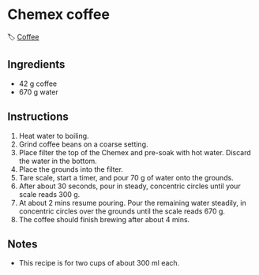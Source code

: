 # Chemex coffee

🏷  [Coffee](../ingredients/coffee.md)

## Ingredients

- 42 g coffee
- 670 g water

## Instructions

1. Heat water to boiling.
2. Grind coffee beans on a coarse setting.
3. Place filter the top of the Chemex and pre-soak with hot water. Discard the water in the bottom.
4. Place the grounds into the filter.
5. Tare scale, start a timer, and pour 70 g of water onto the grounds.
6. After about 30 seconds, pour in steady, concentric circles until your scale reads 300 g.
7. At about 2 mins resume pouring. Pour the remaining water steadily, in concentric circles over the grounds until the scale reads 670 g.
8. The coffee should finish brewing after about 4 mins.

## Notes

- This recipe is for two cups of about 300 ml each.
